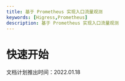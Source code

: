 ```yaml
---
title: 基于 Prometheus 实现入口流量观测
keywords: [Higress,Prometheus]
description: 基于 Prometheus 实现入口流量观测
---
```


# 快速开始

文档计划推出时间：2022.01.18
